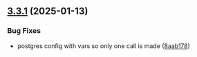 ## [3.3.1](https://github.com/arpanrec/home-lab/compare/3.3.0...3.3.1) (2025-01-13)


### Bug Fixes

* postgres config with vars so only one call is made ([8aab178](https://github.com/arpanrec/home-lab/commit/8aab17815ad50a6e4ef4dc3244e9be6d5a7b3f4d))
